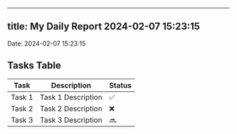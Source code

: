 
---
title: My Daily Report 2024-02-07 15:23:15
---

Date: 2024-02-07 15:23:15

## Tasks Table

| Task | Description | Status |
|------|-------------|--------|
| Task 1 | Task 1 Description | ✅ |
| Task 2 | Task 2 Description | ❌ |
| Task 3 | Task 3 Description | 🔜 |
